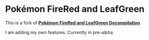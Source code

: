 # Pokémon FireRed and LeafGreen

This is a fork of [**Pokémon FireRed and LeafGreen Decompilation**](https://github.com/pret/pokefirered)

I am adding my own features. Currently in pre-alpha.
